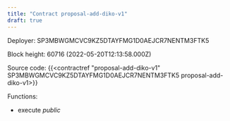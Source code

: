 ```yaml
---
title: "Contract proposal-add-diko-v1"
draft: true
---
```

Deployer: SP3MBWGMCVC9KZ5DTAYFMG1D0AEJCR7NENTM3FTK5


 



Block height: 60716 (2022-05-20T12:13:58.000Z)

Source code: {{<contractref "proposal-add-diko-v1" SP3MBWGMCVC9KZ5DTAYFMG1D0AEJCR7NENTM3FTK5 proposal-add-diko-v1>}}

Functions:

* execute _public_
